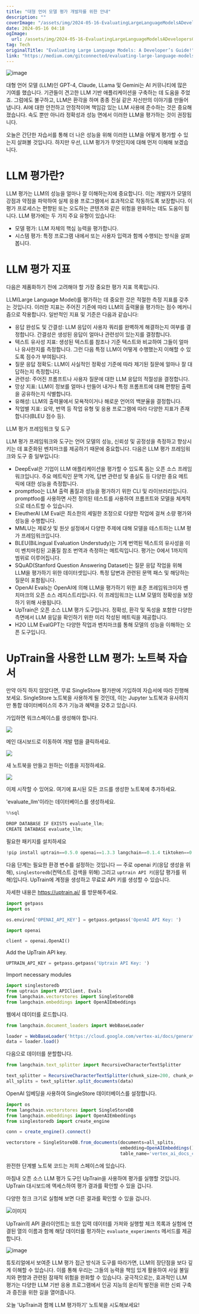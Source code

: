 ```yaml
---
title: "대형 언어 모델 평가 개발자를 위한 안내"
description: ""
coverImage: "/assets/img/2024-05-16-EvaluatingLargeLanguageModelsADevelopersGuide_0.png"
date: 2024-05-16 04:18
ogImage: 
  url: /assets/img/2024-05-16-EvaluatingLargeLanguageModelsADevelopersGuide_0.png
tag: Tech
originalTitle: "Evaluating Large Language Models: A Developer’s Guide!"
link: "https://medium.com/gitconnected/evaluating-large-language-models-a-developers-guide-ffd21a055feb"
---
```



![image](/assets/img/2024-05-16-EvaluatingLargeLanguageModelsADevelopersGuide_0.png)

대형 언어 모델 (LLM)인 GPT-4, Claude, LLama 및 Gemini는 AI 커뮤니티에 많은 기여를 했습니다. 기관들이 견고한 LLM 기반 애플리케이션을 구축하는 데 도움을 주었죠. 그럼에도 불구하고, LLM은 환각을 하며 종종 진실 같은 자신만의 이야기를 만들어 냅니다. AI에 대한 안전하고 안정적이며 책임감 있는 LLM 사용에 준수하는 것은 중요해졌습니다. 속도 뿐만 아니라 정확성과 성능 면에서 이러한 LLM을 평가하는 것이 권장됩니다.

오늘은 간단한 자습서를 통해 더 나은 성능을 위해 이러한 LLM을 어떻게 평가할 수 있는지 살펴볼 것입니다. 하지만 우선, LLM 평가가 무엇인지에 대해 먼저 이해해 보겠습니다.

# LLM 평가란?



LLM 평가는 LLM의 성능을 얼마나 잘 이해하는지에 중요합니다. 이는 개발자가 모델의 강점과 약점을 파악하여 실제 응용 프로그램에서 효과적으로 작동하도록 보장합니다. 이 평가 프로세스는 편향된 또는 오도하는 콘텐츠와 같은 위험을 완화하는 데도 도움이 됩니다. LLM 평가에는 두 가지 주요 유형이 있습니다:

- 모델 평가: LLM 자체의 핵심 능력을 평가합니다.
- 시스템 평가: 특정 프로그램 내에서 또는 사용자 입력과 함께 수행되는 방식을 살펴봅니다.

# LLM 평가 지표

다음은 제품화하기 전에 고려해야 할 가장 중요한 평가 지표 목록입니다.



LLM(Large Language Model)를 평가하는 데 중요한 것은 적절한 측정 지표를 갖추는 것입니다. 이러한 지표는 주어진 기준에 따라 LLM의 출력물을 평가하는 점수 메커니즘으로 작용합니다. 일반적인 지표 및 기준은 다음과 같습니다:

- 응답 완성도 및 간결성: LLM 응답이 사용자 쿼리를 완벽하게 해결하는지 여부를 결정합니다. 간결성은 생성된 응답이 얼마나 관련성이 있는지를 결정합니다.
- 텍스트 유사성 지표: 생성된 텍스트를 참조나 기준 텍스트와 비교하여 그들이 얼마나 유사한지를 측정합니다. 그런 다음 특정 LLM이 어떻게 수행했는지 이해할 수 있도록 점수가 부여됩니다.
- 질문 응답 정확도: LLM이 사실적인 정확성 기준에 따라 제기된 질문에 얼마나 잘 대답하는지 측정합니다.
- 관련성: 주어진 프롬프트나 사용자 질문에 대한 LLM 응답의 적절성을 결정합니다.
- 망상 지표: LLM이 정보를 얼마나 만들어 내거나 특정 프롬프트에 대해 편향된 출력을 공유하는지 식별합니다.
- 유해성: LLM의 출력물에서 모욕적이거나 해로운 언어의 백분율을 결정합니다.
- 작업별 지표: 요약, 번역 등 작업 유형 및 응용 프로그램에 따라 다양한 지표가 존재합니다(BLEU 점수 등).

LLM 평가 프레임워크 및 도구

LLM 평가 프레임워크와 도구는 언어 모델의 성능, 신뢰성 및 공정성을 측정하고 향상시키는 데 표준화된 벤치마크를 제공하기 때문에 중요합니다. 다음은 LLM 평가 프레임워크와 도구 중 일부입니다:



- DeepEval은 기업이 LLM 애플리케이션을 평가할 수 있도록 돕는 오픈 소스 프레임워크입니다. 주요 메트릭인 문맥 기억, 답변 관련성 및 충실도 등 다양한 중요 메트릭에 대한 성능을 측정합니다.
- promptfoo는 LLM 출력 품질과 성능을 평가하기 위한 CLI 및 라이브러리입니다. promptfoo를 사용하면 사전 정의된 테스트를 사용하여 프롬프트와 모델을 체계적으로 테스트할 수 있습니다.
- EleutherAI LM Eval은 최소한의 세밀한 조정으로 다양한 작업에 걸쳐 소량 평가와 성능을 수행합니다.
- MMLU는 제로샷 및 원샷 설정에서 다양한 주제에 대해 모델을 테스트하는 LLM 평가 프레임워크입니다.
- BLEU(BiLingual Evaluation Understudy)는 기계 번역된 텍스트의 유사성을 이미 벤치마킹된 고품질 참조 번역과 측정하는 메트릭입니다. 평가는 0에서 1까지의 범위로 이루어집니다.
- SQuAD(Stanford Question Answering Dataset)는 질문 응답 작업을 위해 LLM을 평가하기 위한 데이터셋입니다. 특정 답변과 관련된 문맥 패스 및 해당하는 질문이 포함됩니다.
- OpenAI Evals는 OpenAI에 의해 LLM을 평가하기 위한 표준 프레임워크이자 벤치마크의 오픈 소스 레지스트리입니다. 이 프레임워크는 LLM 모델의 정확성을 보장하기 위해 사용됩니다.
- UpTrain은 오픈 소스 LLM 평가 도구입니다. 정확성, 환각 및 독성을 포함한 다양한 측면에서 LLM 응답을 확인하기 위한 미리 작성된 메트릭을 제공합니다.
- H2O LLM EvalGPT는 다양한 작업과 벤치마크를 통해 모델의 성능을 이해하는 오픈 도구입니다.

# UpTrain을 사용한 LLM 평가: 노트북 자습서


만약 아직 하지 않았다면, 무료 SingleStore 평가판에 가입하여 자습서에 따라 진행해 보세요. SingleStore 노트북을 사용하게 될 것인데, 이는 Jupyter 노트북과 유사하지만 통합 데이터베이스의 추가 기능과 혜택을 갖추고 있습니다.

가입하면 워크스페이스를 생성해야 합니다.



<img src="/assets/img/2024-05-16-EvaluatingLargeLanguageModelsADevelopersGuide_1.png" />

메인 대시보드로 이동하여 개발 탭을 클릭하세요.

<img src="/assets/img/2024-05-16-EvaluatingLargeLanguageModelsADevelopersGuide_2.png" />

새 노트북을 만들고 원하는 이름을 지정하세요.



<img src="/assets/img/2024-05-16-EvaluatingLargeLanguageModelsADevelopersGuide_3.png" />

이제 시작할 수 있어요. 여기에 표시된 모든 코드를 생성한 노트북에 추가하세요.

'evaluate_llm'이라는 데이터베이스를 생성하세요.

```js
%%sql

DROP DATABASE IF EXISTS evaluate_llm;
CREATE DATABASE evaluate_llm;
```



필요한 패키지를 설치하세요

```js
!pip install uptrain==0.5.0 openai==1.3.3 langchain==0.1.4 tiktoken==0.5.2 --quiet
```

다음 단계는 필요한 환경 변수를 설정하는 것입니다 — 주로 openai 키(응답 생성을 위해), `singlestoredb`(컨텍스트 검색을 위해) 그리고 `uptrain API 키`(응답 평가를 위해)입니다. UpTrain에 계정을 생성하고 무료로 API 키를 생성할 수 있습니다.

자세한 내용은 https://uptrain.ai/ 를 방문해주세요.



```python
import getpass
import os

os.environ['OPENAI_API_KEY'] = getpass.getpass('OpenAI API Key: ')

import openai

client = openai.OpenAI()
```

Add the UpTrain API key.

```python
UPTRAIN_API_KEY = getpass.getpass('Uptrain API Key: ')
```

Import necessary modules




```js
import singlestoredb
from uptrain import APIClient, Evals
from langchain.vectorstores import SingleStoreDB
from langchain.embeddings import OpenAIEmbeddings
```

웹에서 데이터를 로드합니다.

```js
from langchain.document_loaders import WebBaseLoader

loader = WebBaseLoader('https://cloud.google.com/vertex-ai/docs/generative-ai/learn/generative-ai-studio')
data = loader.load()
```

다음으로 데이터를 분할합니다.



```js
from langchain.text_splitter import RecursiveCharacterTextSplitter

text_splitter = RecursiveCharacterTextSplitter(chunk_size=200, chunk_overlap=0)
all_splits = text_splitter.split_documents(data)
```

OpenAI 임베딩을 사용하여 SingleStore 데이터베이스를 설정합니다.

```js
import os
from langchain.vectorstores import SingleStoreDB
from langchain.embeddings import OpenAIEmbeddings
from singlestoredb import create_engine

conn = create_engine().connect()

vectorstore = SingleStoreDB.from_documents(documents=all_splits,
                                           embedding=OpenAIEmbeddings(),
                                           table_name='vertex_ai_docs_chunk_size_200')
```

완전한 단계별 노트북 코드는 저희 스페이스에 있습니다.



마침내 오픈 소스 LLM 평가 도구인 UpTrain을 사용하여 평가를 실행할 것입니다. UpTrain 대시보드에 액세스하여 평가 결과를 확인할 수 있을 겁니다.

다양한 청크 크기로 실험해 보면 다른 결과를 확인할 수 있을 겁니다.

![이미지](/assets/img/2024-05-16-EvaluatingLargeLanguageModelsADevelopersGuide_4.png)

UpTrain의 API 클라이언트는 또한 입력 데이터를 가져와 실행할 체크 목록과 실험에 연결된 열의 이름과 함께 해당 데이터를 평가하는 `evaluate_experiments` 메서드를 제공합니다.



![image](/assets/img/2024-05-16-EvaluatingLargeLanguageModelsADevelopersGuide_5.png)

튜토리얼에서 보여준 LLM 평가 접근 방식과 도구를 따라가면, LLM의 장단점을 보다 깊게 이해할 수 있습니다. 이를 통해 우리는 그들의 능력을 책임 있게 활용하여 사실 불일치와 편향과 관련된 잠재적 위험을 완화할 수 있습니다. 궁극적으로는, 효과적인 LLM 평가는 다양한 LLM 기반 응용 프로그램에서 인공 지능의 윤리적 발전을 위한 신뢰 구축과 증진을 위한 길을 열어줍니다.

오늘 'UpTrain과 함께 LLM 평가하기' 노트북을 시도해보세요!